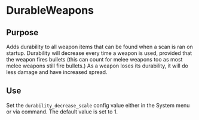 DurableWeapons
=================

Purpose
----

Adds durability to all weapon items that can be found when a scan is ran on startup. Durability will decrease every time a weapon is used, provided that the weapon fires bullets (this can count for melee weapons too as most melee weapons still fire bullets.) As a weapon loses its durability, it will do less damage and have increased spread.

Use
----

Set the `durability_decrease_scale` config value either in the System menu or via command. The default value is set to 1.
